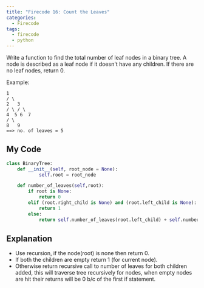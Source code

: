 ```yaml
---
title: "Firecode 16: Count the Leaves"
categories:
  - Firecode
tags:
  - firecode
  - python
---
```

Write a function to find the total number of leaf nodes in a binary tree. A node is described as a leaf node if it doesn't have any children. If there are no leaf nodes, return 0.

Example:

```
1
/ \
2   3     
/ \ / \
4  5 6  7
/ \
8   9     
==> no. of leaves = 5
```

## My Code

```python
class BinaryTree:
    def __init__(self, root_node = None):
            self.root = root_node

    def number_of_leaves(self,root):
        if root is None:
            return 0
        elif (root.right_child is None) and (root.left_child is None):
            return 1
        else:
            return self.number_of_leaves(root.left_child) + self.number_of_leaves(root.right_child)
```

## Explanation

* Use recursion, if the node(root) is none then return 0.
* If both the children are empty return 1 (for current node).
* Otherwise return recursive call to number of leaves for both children added, this will traverse tree recursively for nodes, when empty nodes are hit their returns will be 0 b/c of the first if statement.
